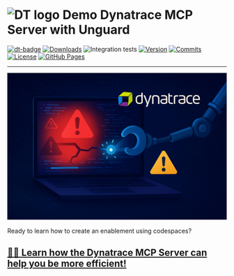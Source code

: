 <!-- markdownlint-disable-next-line -->
# <img src="https://cdn.bfldr.com/B686QPH3/at/w5hnjzb32k5wcrcxnwcx4ckg/Dynatrace_signet_RGB_HTML.svg?auto=webp&format=pngg" alt="DT logo" width="30"> Demo Dynatrace MCP Server with Unguard

[![dt-badge](https://img.shields.io/badge/powered_by-DT_enablement-8A2BE2?logo=dynatrace)](https://dynatrace-wwse.github.io/codespaces-framework/)
[![Downloads](https://img.shields.io/docker/pulls/shinojosa/dt-enablement?logo=docker)](https://hub.docker.com/r/shinojosa/dt-enablement)
![Integration tests](https://github.com/dynatrace-wwse/enablement-mcp-demo/actions/workflows/integration-tests.yaml/badge.svg)
[![Version](https://img.shields.io/github/v/release/dynatrace-wwse/enablement-mcp-demo?color=blueviolet)](https://github.com/dynatrace-wwse/enablement-mcp-demo/releases)
[![Commits](https://img.shields.io/github/commits-since/dynatrace-wwse/enablement-mcp-demo/latest?color=ff69b4&include_prereleases)](https://github.com/dynatrace-wwse/enablement-mcp-demo/graphs/commit-activity)
[![License](https://img.shields.io/badge/License-Apache_2.0-blue.svg?color=green)](https://github.com/dynatrace-wwse/enablement-mcp-demo/blob/main/LICENSE)
[![GitHub Pages](https://img.shields.io/badge/GitHub%20Pages-Live-green)](https://dynatrace-wwse.github.io/enablement-mcp-demo/)

___




<p align="center">
<img src="docs/img/fixing_code.png" alt="Alt text" width="600"/>
</p>

Ready to learn how to create an enablement using codespaces? 
## [👨‍🏫 Learn how the Dynatrace MCP Server can help you be more efficient!](https://dynatrace-wwse.github.io/enablement-mcp-demo)

